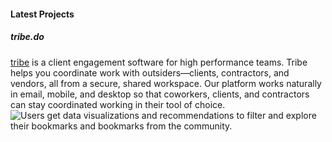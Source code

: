 #### Latest Projects
##### tribe.do
<a href="http://tribe.do" target="_blank">tribe</a> is a client engagement software for high performance teams. Tribe helps you coordinate work with outsiders—clients, contractors, and vendors, all from a secure, shared workspace. Our platform works naturally in email, mobile, and desktop so that coworkers, clients, and contractors can stay coordinated working in their tool of choice. 
![Users get data visualizations and recommendations to filter and explore their bookmarks and bookmarks from the community.](https://image-store.slidesharecdn.com/796cbc89-8a43-455b-b828-0d0650ddc165-large.png)